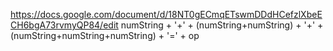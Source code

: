 https://docs.google.com/document/d/18NT0gECmqETswmDDdHCefzlXbeECH6bgA73rvmyQP84/edit
numString + '+' + (numString+numString) + '+' + (numString+numString+numString) + '=' + op
